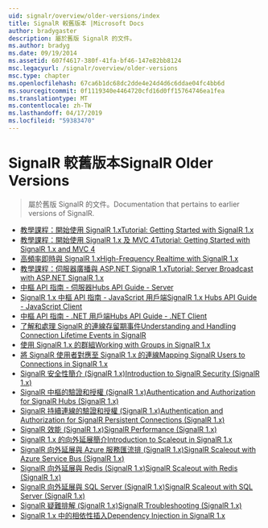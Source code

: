 ```yaml
---
uid: signalr/overview/older-versions/index
title: SignalR 較舊版本 |Microsoft Docs
author: bradygaster
description: 屬於舊版 SignalR 的文件。
ms.author: bradyg
ms.date: 09/19/2014
ms.assetid: 607f4617-380f-41fa-bf46-147e82bb8124
msc.legacyurl: /signalr/overview/older-versions
msc.type: chapter
ms.openlocfilehash: 67ca6b1dc68dc2dde4e24d4d6c6ddae04fc4bb6d
ms.sourcegitcommit: 0f1119340e4464720cfd16d0ff15764746ea1fea
ms.translationtype: MT
ms.contentlocale: zh-TW
ms.lasthandoff: 04/17/2019
ms.locfileid: "59383470"
---
```

# <a name="signalr-older-versions"></a><span data-ttu-id="801af-103">SignalR 較舊版本</span><span class="sxs-lookup"><span data-stu-id="801af-103">SignalR Older Versions</span></span>

> <span data-ttu-id="801af-104">屬於舊版 SignalR 的文件。</span><span class="sxs-lookup"><span data-stu-id="801af-104">Documentation that pertains to earlier versions of SignalR.</span></span>


- [<span data-ttu-id="801af-105">教學課程：開始使用 SignalR 1.x</span><span class="sxs-lookup"><span data-stu-id="801af-105">Tutorial: Getting Started with SignalR 1.x</span></span>](tutorial-getting-started-with-signalr.md)
- [<span data-ttu-id="801af-106">教學課程：開始使用 SignalR 1.x 及 MVC 4</span><span class="sxs-lookup"><span data-stu-id="801af-106">Tutorial: Getting Started with SignalR 1.x and MVC 4</span></span>](tutorial-getting-started-with-signalr-and-mvc-4.md)
- [<span data-ttu-id="801af-107">高頻率即時與 SignalR 1.x</span><span class="sxs-lookup"><span data-stu-id="801af-107">High-Frequency Realtime with SignalR 1.x</span></span>](tutorial-high-frequency-realtime-with-signalr.md)
- [<span data-ttu-id="801af-108">教學課程：伺服器廣播與 ASP.NET SignalR 1.x</span><span class="sxs-lookup"><span data-stu-id="801af-108">Tutorial: Server Broadcast with ASP.NET SignalR 1.x</span></span>](tutorial-server-broadcast-with-aspnet-signalr.md)
- [<span data-ttu-id="801af-109">中樞 API 指南 - 伺服器</span><span class="sxs-lookup"><span data-stu-id="801af-109">Hubs API Guide - Server</span></span>](signalr-1x-hubs-api-guide-server.md)
- [<span data-ttu-id="801af-110">SignalR 1.x 中樞 API 指南 - JavaScript 用戶端</span><span class="sxs-lookup"><span data-stu-id="801af-110">SignalR 1.x Hubs API Guide - JavaScript Client</span></span>](signalr-1x-hubs-api-guide-javascript-client.md)
- [<span data-ttu-id="801af-111">中樞 API 指南 - .NET 用戶端</span><span class="sxs-lookup"><span data-stu-id="801af-111">Hubs API Guide - .NET Client</span></span>](signalr-1x-hubs-api-guide-net-client.md)
- [<span data-ttu-id="801af-112">了解和處理 SignalR 的連線存留期事件</span><span class="sxs-lookup"><span data-stu-id="801af-112">Understanding and Handling Connection Lifetime Events in SignalR</span></span>](handling-connection-lifetime-events.md)
- [<span data-ttu-id="801af-113">使用 SignalR 1.x 的群組</span><span class="sxs-lookup"><span data-stu-id="801af-113">Working with Groups in SignalR 1.x</span></span>](working-with-groups.md)
- [<span data-ttu-id="801af-114">將 SignalR 使用者對應至 SignalR 1.x 的連線</span><span class="sxs-lookup"><span data-stu-id="801af-114">Mapping SignalR Users to Connections in SignalR 1.x</span></span>](mapping-users-to-connections.md)
- [<span data-ttu-id="801af-115">SignalR 安全性簡介 (SignalR 1.x)</span><span class="sxs-lookup"><span data-stu-id="801af-115">Introduction to SignalR Security (SignalR 1.x)</span></span>](introduction-to-security.md)
- [<span data-ttu-id="801af-116">SignalR 中樞的驗證和授權 (SignalR 1.x)</span><span class="sxs-lookup"><span data-stu-id="801af-116">Authentication and Authorization for SignalR Hubs (SignalR 1.x)</span></span>](hub-authorization.md)
- [<span data-ttu-id="801af-117">SignalR 持續連線的驗證和授權 (SignalR 1.x)</span><span class="sxs-lookup"><span data-stu-id="801af-117">Authentication and Authorization for SignalR Persistent Connections (SignalR 1.x)</span></span>](persistent-connection-authorization.md)
- [<span data-ttu-id="801af-118">SignalR 效能 (SignalR 1.x)</span><span class="sxs-lookup"><span data-stu-id="801af-118">SignalR Performance (SignalR 1.x)</span></span>](signalr-performance.md)
- [<span data-ttu-id="801af-119">SignalR 1.x 的向外延展簡介</span><span class="sxs-lookup"><span data-stu-id="801af-119">Introduction to Scaleout in SignalR 1.x</span></span>](scaleout-in-signalr.md)
- [<span data-ttu-id="801af-120">SignalR 向外延展與 Azure 服務匯流排 (SignalR 1.x)</span><span class="sxs-lookup"><span data-stu-id="801af-120">SignalR Scaleout with Azure Service Bus (SignalR 1.x)</span></span>](scaleout-with-windows-azure-service-bus.md)
- [<span data-ttu-id="801af-121">SignalR 向外延展與 Redis (SignalR 1.x)</span><span class="sxs-lookup"><span data-stu-id="801af-121">SignalR Scaleout with Redis (SignalR 1.x)</span></span>](scaleout-with-redis.md)
- [<span data-ttu-id="801af-122">SignalR 向外延展與 SQL Server (SignalR 1.x)</span><span class="sxs-lookup"><span data-stu-id="801af-122">SignalR Scaleout with SQL Server (SignalR 1.x)</span></span>](scaleout-with-sql-server.md)
- [<span data-ttu-id="801af-123">SignalR 疑難排解 (SignalR 1.x)</span><span class="sxs-lookup"><span data-stu-id="801af-123">SignalR Troubleshooting (SignalR 1.x)</span></span>](troubleshooting.md)
- [<span data-ttu-id="801af-124">SignalR 1.x 中的相依性插入</span><span class="sxs-lookup"><span data-stu-id="801af-124">Dependency Injection in SignalR 1.x</span></span>](dependency-injection.md)
